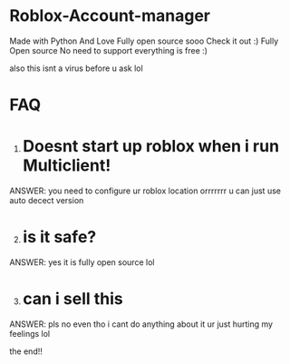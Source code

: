 # Roblox-Account-manager
Made with Python And Love Fully open source sooo Check it out :)
Fully Open source No need to support everything is free :)

also this isnt a virus before u ask lol

# FAQ

1. # Doesnt start up roblox when i run Multiclient!
ANSWER: you need to configure ur roblox location
orrrrrrr u can just use auto decect version

2. # is it safe?
ANSWER: yes it is fully open source lol 

3. # can i sell this
ANSWER: pls no even tho i cant do anything about it
ur just hurting my feelings lol


the end!!
